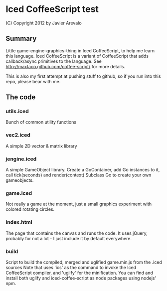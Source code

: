 # Iced CoffeeScript test
(C) Copyright 2012 by Javier Arevalo

## Summary

Little game-engine-graphics-thing in Iced CoffeeScript, to help me learn this language.
Iced CoffeeScript is a variant of CoffeeScript that adds callback/async primitives to the language. See http://maxtaco.github.com/coffee-script/ for more details.

This is also my first attempt at pushing stuff to github, so if you run into this repo, please bear with me.

## The code

### utils.iced
Bunch of common utility functions

### vec2.iced
A simple 2D vector & matrix library

### jengine.iced
A simple GameObject library.
Create a GoContainer, add Go instances to it, call tick(seconds) and render(context)
Subclass Go to create your own gameobjects.

### game.iced
Not really a game at the moment, just a small graphics experiment with colored rotating circles.

### index.html
The page that contains the canvas and runs the code.
It uses jQuery, probably for not a lot - I just include it by default everywhere.

### build
Script to build the compiled, merged and uglified game.min.js from the .iced sources
Note that uses 'ics' as the command to invoke the Iced CoffeeScript compiler, and 'uglify' for the minification.
You can find and install both uglify and iced-coffee-script as node packages using nodejs' npm.
